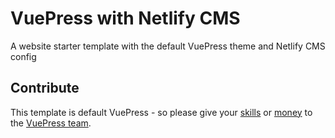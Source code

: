 # VuePress with Netlify CMS
A website starter template with the default VuePress theme and Netlify CMS config

## Contribute
This template is default VuePress - so please give your [skills](https://github.com/vuejs/vuepress) or [money](https://opencollective.com/vuepress) to the [VuePress team](https://github.com/vuejs/vuepress).
